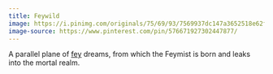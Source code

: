 ```yaml
---
title: Feywild
image: https://i.pinimg.com/originals/75/69/93/7569937dc147a3652518e62f1ddf2351.png
image-source: https://www.pinterest.com/pin/576671927302447877/
---
```


A parallel plane of [fey](../creatures/fey) dreams, from which the Feymist is born and leaks into the mortal realm.
